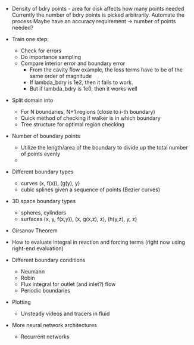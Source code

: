 
- Density of bdry points - area for disk affects how many points needed
  Currently the number of bdry points is picked arbitrarily. Automate the process
  Maybe have an accuracy requirement -> number of points needed?

- Train one step:
  + Check for errors
  + Do importance sampling
  + Compare interior error and boundary error
    - From the cavity flow example, the loss terms have to be of the same order of magnitude
    - If lambda_bdry is 1e2, then it fails to work.
    - But if lambda_bdry is 1e0, then it works well

- Split domain into 
  + For N boundaries, N+1 regions (close to i-th boundary)
  + Quick method of checking if walker is in which boundary
  + Tree structure for optimal region checking

- Number of boundary points
  + Utilize the length/area of the boundary to divide up the total number of points evenly
  + 

- Different boundary types
  + curves (x, f(x)), (g(y), y)
  + cubic splines given a sequence of points (Bezier curves)
  
- 3D space boundary types
  + spheres, cylinders
  + surfaces (x, y, f(x,y)), (x, g(x,z), z), (h(y,z), y, z)
  
- Girsanov Theorem

- How to evaluate integral in reaction and forcing terms (right now using right-end evaluation)

- Different boundary conditions
  + Neumann
  + Robin
  + Flux integral for outlet (and inlet?) flow
  + Periodic boundaries
  
- Plotting
  + Unsteady videos and tracers in fluid
  
- More neural network architectures
  + Recurrent networks
   